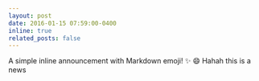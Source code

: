 ```yaml
---
layout: post
date: 2016-01-15 07:59:00-0400
inline: true
related_posts: false
---
```


A simple inline announcement with Markdown emoji! :sparkles: :smile:
Hahah this is a news
